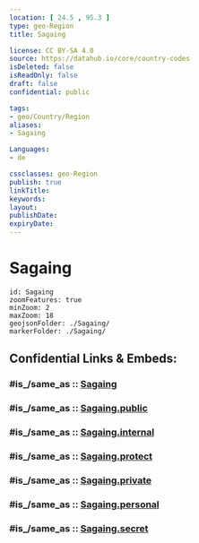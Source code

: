 ```yaml
---
location: [ 24.5 , 95.3 ] 
type: geo-Region
title: Sagaing

license: CC BY-SA 4.0
source: https://datahub.io/core/country-codes
isDeleted: false
isReadOnly: false
draft: false
confidential: public

tags:
- geo/Country/Region
aliases:
- Sagaing

Languages:
- de

cssclasses: geo-Region
publish: true
linkTitle: 
keywords: 
layout: 
publishDate: 
expiryDate: 
---
```


# Sagaing

```leaflet
id: Sagaing
zoomFeatures: true 
minZoom: 2 
maxZoom: 18
geojsonFolder: ./Sagaing/
markerFolder: ./Sagaing/
```


## Confidential Links & Embeds: 

### #is_/same_as :: [Sagaing](/_Standards/Earth/Continent/Asia/Asia~South~East/Myanmar/States~Myanmar/Sagaing.md) 

### #is_/same_as :: [Sagaing.public](/_public/Earth/Continent/Asia/Asia~South~East/Myanmar/States~Myanmar/Sagaing.public.md) 

### #is_/same_as :: [Sagaing.internal](/_internal/Earth/Continent/Asia/Asia~South~East/Myanmar/States~Myanmar/Sagaing.internal.md) 

### #is_/same_as :: [Sagaing.protect](/_protect/Earth/Continent/Asia/Asia~South~East/Myanmar/States~Myanmar/Sagaing.protect.md) 

### #is_/same_as :: [Sagaing.private](/_private/Earth/Continent/Asia/Asia~South~East/Myanmar/States~Myanmar/Sagaing.private.md) 

### #is_/same_as :: [Sagaing.personal](/_personal/Earth/Continent/Asia/Asia~South~East/Myanmar/States~Myanmar/Sagaing.personal.md) 

### #is_/same_as :: [Sagaing.secret](/_secret/Earth/Continent/Asia/Asia~South~East/Myanmar/States~Myanmar/Sagaing.secret.md)

